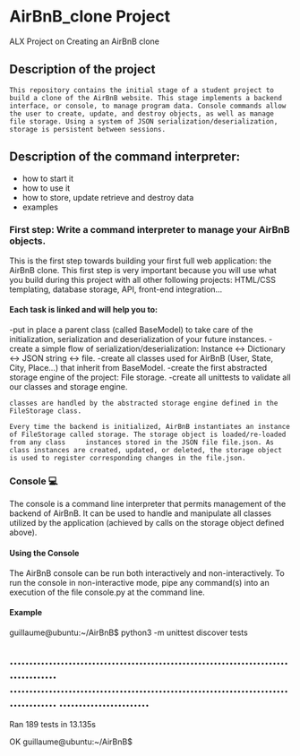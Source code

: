 # AirBnB_clone Project
ALX Project on Creating an AirBnB clone 

## Description of the project
    This repository contains the initial stage of a student project to build a clone of the AirBnB website. This stage implements a backend interface, or console, to manage program data. Console commands allow the user to create, update, and destroy objects, as well as manage file storage. Using a system of JSON serialization/deserialization, storage is persistent between sessions.
   
## Description of the command interpreter:
   - how to start it 
   - how to use it 
   - how to store, update retrieve and destroy data
   - examples 
   
### First step: Write a command interpreter to manage your AirBnB objects.
This is the first step towards building your first full web application: the AirBnB clone. This first step is very important because you will use what you build during this project with all other following projects: HTML/CSS templating, database storage, API, front-end integration…

#### Each task is linked and will help you to:
   -put in place a parent class (called BaseModel) to take care of the initialization, serialization and deserialization of your future instances.
   -create a simple flow of serialization/deserialization: Instance <-> Dictionary <-> JSON string <-> file.
   -create all classes used for AirBnB (User, State, City, Place…) that inherit from BaseModel.
   -create the first abstracted storage engine of the project: File storage.
   -create all unittests to validate all our classes and storage engine.


    classes are handled by the abstracted storage engine defined in the FileStorage class.

    Every time the backend is initialized, AirBnB instantiates an instance of FileStorage called storage. The storage object is loaded/re-loaded from any class     instances stored in the JSON file file.json. As class instances are created, updated, or deleted, the storage object is used to register corresponding changes in the file.json.

### Console 💻
The console is a command line interpreter that permits management of the backend of AirBnB. It can be used to handle and manipulate all classes utilized by the application (achieved by calls on the storage object defined above).

#### Using the Console
The AirBnB console can be run both interactively and non-interactively. To run the console in non-interactive mode, pipe any command(s) into an execution of the file console.py at the command line.

#### Example

guillaume@ubuntu:~/AirBnB$ python3 -m unittest discover tests

...................................................................................
...................................................................................
.......................
----------------------------------------------------------------------

Ran 189 tests in 13.135s

OK
guillaume@ubuntu:~/AirBnB$

